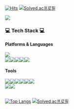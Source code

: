 <!--    
![header](https://capsule-render.vercel.app/api?type=cylinder&color=1b4332&fontColor=95d5b2&height=100&section=header&text=Welcome%20to%20LHS's%20GitHub%20👋&fontSize=30&animation=twinkling)
-->
[![Hits](https://hits.seeyoufarm.com/api/count/incr/badge.svg?url=https%3A%2F%2Fgithub.com%2Fgesal03&count_bg=%23548803&title_bg=%23000000&icon=godotengine.svg&icon_color=%23548803&title=hits&edge_flat=false)](https://hits.seeyoufarm.com)
[![Solved.ac프로필](http://mazassumnida.wtf/api/v2/generate_badge?boj=gesal03)](https://solved.ac/gesal03)

<div style="display:flex; flex-direction:row;">
    <a href="mailto:gesal0303@gmail.com">
        <img src="https://img.shields.io/badge/Gmail-EA4335?style=flat-square&logo=Gmail&logoColor=white"> 
    </a>
</div>

### 💻 Tech Stack 💻
#### Platforms & Languages
<div style="display:flex; flex-direction:row;">
    <img src="https://img.shields.io/badge/Android-3DDC84?style=flat-square&logo=android&logoColor=white">
</div>
<div style="display:flex; flex-direction:row;">
    <img src="https://img.shields.io/badge/Java-007396?style=flat-square&logo=Java&logoColor=white"> 
    <img src="https://img.shields.io/badge/python-3776AB?style=flat-square&logo=python&logoColor=white">
    <img src="https://img.shields.io/badge/Kotlin-7F52FF?style=flat-square&logo=kotlin&logoColor=white">
    <img src="https://img.shields.io/badge/c-%2300599C.svg?style=flat-square&logo=c&logoColor=white)">
    <img src="https://img.shields.io/badge/c++-%2300599C.svg?style=flat-square&logo=c%2B%2B&logoColor=white">
</div>

#### Tools
<div style="display:flex; flex-direction:row;">
    <img src="https://img.shields.io/badge/Django-092E20?style=flat-square&logo=django&logoColor=white">
    <img src="https://img.shields.io/badge/OpenCV-5C3EE8?style=flat-square&logo=opencv&logoColor=white">
    <img src="https://img.shields.io/badge/git-%23F05033.svg?style=flat-square&logo=git&logoColor=white">
    <img src="https://img.shields.io/badge/JWT-black?style=flat-square&logo=JSON%20web%20tokens">
    <img src="https://img.shields.io/badge/-Swagger-%23Clojure?style=flat-square&logo=swagger&logoColor=white">
    <img src="https://img.shields.io/badge/firebase-FFCA28?style=flat-square&logo=firebase&logoColor=white">
</div>
<div style="display:flex; flex-direction:row;">
    <img src="https://img.shields.io/badge/-RaspberryPi-C51A4A?style=flat-square&logo=Raspberry-Pi&logoColor=white">
    <img src="https://img.shields.io/badge/-Arduino-00979D?style=flat-square&logo=Arduino&logoColor=white">
</div>
<br>

[![Top Langs](https://github-readme-stats.vercel.app/api/top-langs/?username=gesal03&langs_count=5&layout=compact&theme=dark&hide=powershell,css,html,shell)](https://github.com/gesal03/gesal03)
[![Solved.ac프로필](http://mazassumnida.wtf/api/v2/generate_badge?boj=gesal03)](https://solved.ac/gesal03)<br>

